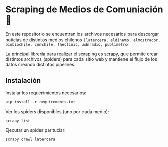 # Scraping de Medios de Comuniación 📰
En este repositorio se encuentran los archivos necesarios para descargar noticias de distintos medios chilenos `[latercera, eldinamo, elmostrador, biobiochile, cnnchile, theclinic, adnradio, publimetro]`

La principal librería para realizar el scraping es [scrapy](https://scrapy.org/), que permite crear distintos archivos (spiders) para cada sitio web y mantiene el flujo de los datos creando distintos pipelines.
## Instalación
Instalar los requerimientos necesarios:
```
pip install -r requirements.txt
```
Ver los spiders disponibles (uno por cada medio):
```
scrapy list
```
Ejecutar un spider parituclar:
```
scrapy crawl latercera
```
